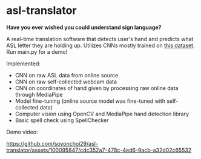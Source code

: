 # asl-translator

**Have you ever wished you could understand sign language?**

A real-time translation software that detects user's hand and predicts what ASL letter they are holding up.
Utilizes CNNs mostly trained on [this dataset](https://www.kaggle.com/datasets/grassknoted/asl-alphabet/metadata?resource=download).
Run main.py for a demo!

Implemented:
- CNN on raw ASL data from online source
- CNN on raw self-collected webcam data
- CNN on coordinates of hand given by processing raw online data through MediaPipe
- Model fine-tuning (online source model was fine-tuned with self-collected data)
- Computer vision using OpenCV and MediaPipe hand detection library
- Basic spell check using SpellChecker

Demo video:

https://github.com/soyonchoi29/asl-translator/assets/100095847/cdc352a7-478c-4ed6-9acb-a32d02c65532


